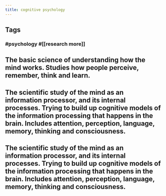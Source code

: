 ```yaml
---
title: cognitive psychology
---
```


## Tags
### #psychology #[[research more]]
## The basic science of understanding how the mind works. Studies how people perceive, remember, think and learn.
## The scientific study of the mind as an information processor, and its internal processes. Trying to build up cognitive models of the information processing that happens in the brain. Includes attention, perception, language, memory, thinking and consciousness.
## The scientific study of the mind as an information processor, and its internal processes. Trying to build up cognitive models of the information processing that happens in the brain. Includes attention, perception, language, memory, thinking and consciousness.
